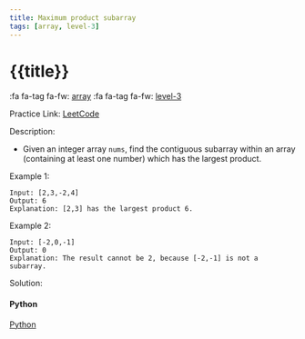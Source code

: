 ```yaml
---
title: Maximum product subarray
tags: [array, level-3]
---
```


# {{title}}

:fa fa-tag fa-fw: [array]({{tagspath}}/array)
:fa fa-tag fa-fw: [level-3]({{tagspath}}/level-3)

Practice Link: [LeetCode](https://leetcode.com/problems/maximum-product-subarray/)

Description:

- Given an integer array `nums`, find the contiguous subarray within an array (containing at least one number) which has the largest product.

Example 1:

```text
Input: [2,3,-2,4]
Output: 6
Explanation: [2,3] has the largest product 6.
```

Example 2:

```text
Input: [-2,0,-1]
Output: 0
Explanation: The result cannot be 2, because [-2,-1] is not a subarray.
```

Solution:

<!-- tabs:start -->
#### **Python**

[Python](../pycode/array/maximum-product-subarray.py ':include :type=code')
<!-- tabs:end -->
